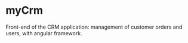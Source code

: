 # myCrm
Front-end of the CRM application: management of customer orders and users, with angular framework. 
